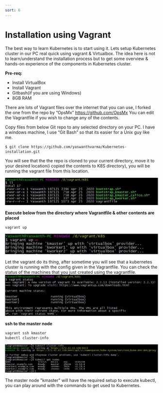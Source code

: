 ```yaml
---
sort: 6
---
```

# Installation using Vagrant

The best way to learn Kubernetes is to start using it. Lets setup Kubernetes cluster in our PC real quick  using vagrant & Virtualbox.
The idea here is not to learn/understand the installation process but to get some overview & hands-on experience of the components in Kubernetes cluster.

**Pre-req:**
- Install VirtualBox
- Install Vagrant
- Gitbash(if you are using Windows)
- 8GB RAM

There are lots of Vagrant files over the internet that you can use, I forked the one from the repo by “OpsMx” https://github.com/OpsMx
You can edit the Vagrantfile if you wish to change any of the contents.

Copy files from below Git repo to any selected directory on your PC.
I have a windows machine, I use  “Git Bash” so that its easier for a Unix guy like me.
```
$ git clone https://github.com/yaswanthvarma/Kubernetes-installation.git
```
You will see that the the repo is cloned to your current directory, move it to your desired location(i copied the contents to K8S directory),  you will be running the vagrant file from this location.

![vagrantkubernetes1.jpg ](https://raw.githubusercontent.com/yaswanthvarma/kubernetes/gh-pages/images/setup/vagrant/vagrantkubernetes1.jpg)


**Execute below from the directory where Vagrantfile & other contents are placed**
```
vagrant up
```
![vagrantkubernetes2.jpg ](https://raw.githubusercontent.com/yaswanthvarma/kubernetes/gh-pages/images/setup/vagrant/vagrantkubernetes2.jpg)


Let the vagrant do its thing, after sometime you will see that a kubernetes cluster is running with the config given in the Vagrantfile.
You can check the status of the machines that you just created using the vagrantfile.
![vagrantkubernetes3.jpg ](https://raw.githubusercontent.com/yaswanthvarma/kubernetes/gh-pages/images/setup/vagrant/vagrantkubernetes3.jpg)


**ssh to the master node**
```
vagrant ssh kmaster
kubectl cluster-info
```
![vagrantkubernetes4.jpg ](https://raw.githubusercontent.com/yaswanthvarma/kubernetes/gh-pages/images/setup/vagrant/vagrantkubernetes4.jpg)

The master node "kmaster" will have the required setup to execute kubectl, you can play around with the commands to get used to Kubernetes.




